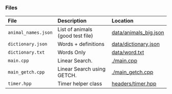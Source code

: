 ### Files

| File               | Description                                        | Location                                        |
| :----------------- | :------------------------------------------------- | :---------------------------------------------  |
| `animal_names.json`| List of animals (good test file)                   | [data/animals_big.json](./data/animals_big.json)|
| `dictionary.json`  | Words + definitions                                | [data/dictionary.json](./data/dictionary.json)  |
| `dictionary.txt`   | Words Only                                         | [data/word.txt](./data/word.txt)                |
| `main.cpp`         | Linear Search.                                     | [./main.cpp](./main.cpp)                        |
| `main_getch.cpp`   | Linear Search using GETCH.                         | [./main_getch.cpp](./main_getch.cpp)            |
| `timer.hpp`        | Timer helper class                                 | [headers/timer.hpp](headers/timer.hpp)                      |

